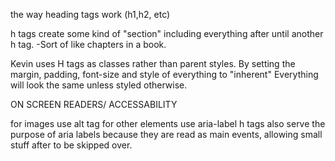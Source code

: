 the way heading tags work (h1,h2, etc)

h tags create some kind of "section" including everything after until another h tag.
    -Sort of like chapters in a book. 

Kevin uses H tags as classes rather than parent styles. 
By setting the margin, padding, font-size and style of everything to "inherent"
Everything will look the same unless styled otherwise. 

ON SCREEN READERS/ ACCESSABILITY

for images use alt tag
for other elements use aria-label
h tags also serve the purpose of aria labels because they are read as main events, allowing small stuff after to be skipped over. 